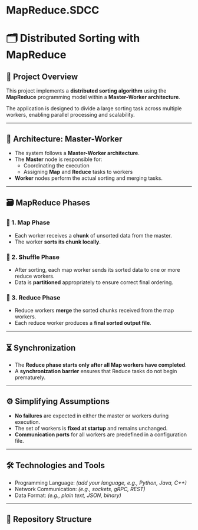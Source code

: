 # MapReduce.SDCC
# 🗂️ Distributed Sorting with MapReduce

## 📌 Project Overview

This project implements a **distributed sorting algorithm** using the **MapReduce** programming model within a **Master-Worker architecture**.

The application is designed to divide a large sorting task across multiple workers, enabling parallel processing and scalability.

---

## 🧠 Architecture: Master-Worker

- The system follows a **Master-Worker architecture**.
- The **Master** node is responsible for:
  - Coordinating the execution
  - Assigning **Map** and **Reduce** tasks to workers
- **Worker** nodes perform the actual sorting and merging tasks.

---

## 🗃️ MapReduce Phases

### 🔹 1. Map Phase
- Each worker receives a **chunk** of unsorted data from the master.
- The worker **sorts its chunk locally**.

### 🔹 2. Shuffle Phase
- After sorting, each map worker sends its sorted data to one or more reduce workers.
- Data is **partitioned** appropriately to ensure correct final ordering.

### 🔹 3. Reduce Phase
- Reduce workers **merge** the sorted chunks received from the map workers.
- Each reduce worker produces a **final sorted output file**.

---

## ⏳ Synchronization

- The **Reduce phase starts only after all Map workers have completed**.
- A **synchronization barrier** ensures that Reduce tasks do not begin prematurely.

---

## ⚙️ Simplifying Assumptions

- **No failures** are expected in either the master or workers during execution.
- The set of workers is **fixed at startup** and remains unchanged.
- **Communication ports** for all workers are predefined in a configuration file.

---

## 🛠️ Technologies and Tools

- Programming Language: *(add your language, e.g., Python, Java, C++)*
- Network Communication: *(e.g., sockets, gRPC, REST)*
- Data Format: *(e.g., plain text, JSON, binary)*

---

## 📁 Repository Structure


